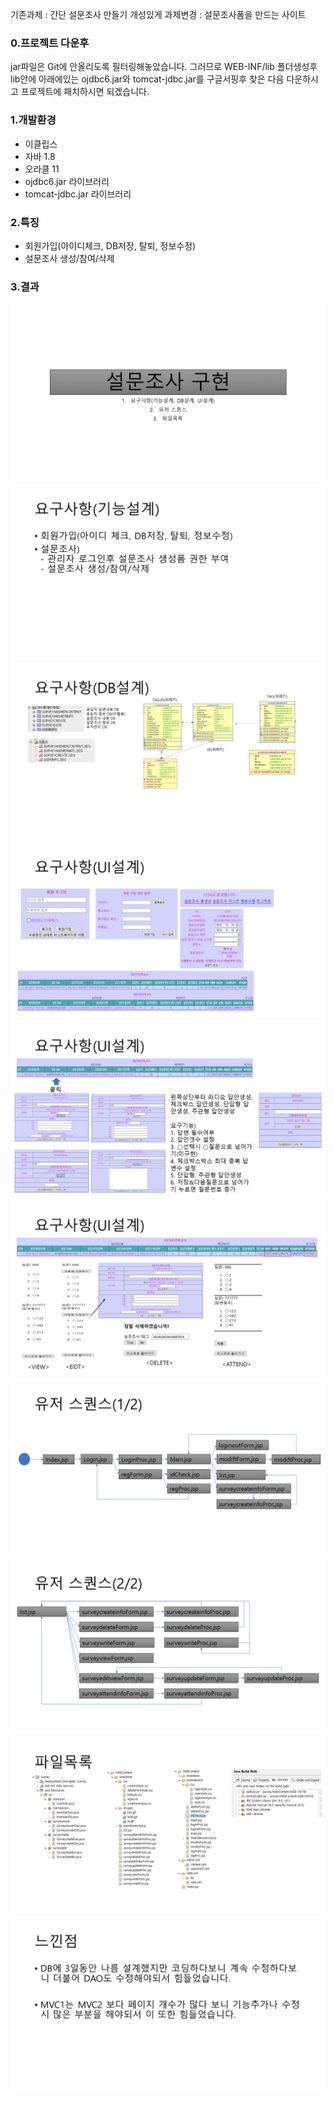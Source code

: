 기존과제 : 간단 설문조사 만들기
개성있게 과제변경 : 설문조사폼을 만드는 사이트
### 0.프로젝트 다운후 
jar파일은 Git에 안올리도록 필터링해놓았습니다.
그러므로 WEB-INF/lib 폴더생성후 lib안에 아래에있는 ojdbc6.jar와 tomcat-jdbc.jar를 구글서핑후 찾은 다음 다운하시고 프로젝트에 패치하시면 되겠습니다.

### 1.개발환경
- 이클립스
- 자바 1.8
- 오라클 11
- ojdbc6.jar 라이브러리
- tomcat-jdbc.jar 라이브러리

### 2.특징
- 회원가입(아이디체크, DB저장, 탈퇴, 정보수정)
- 설문조사 생성/참여/삭제

### 3.결과
![동작1](./img/슬라이드1.PNG)
![동작2](./img/슬라이드2.PNG)
![동작3](./img/슬라이드3.PNG)
![동작4](./img/슬라이드4.PNG)
![동작5](./img/슬라이드5.PNG)
![동작6](./img/슬라이드6.PNG)
![동작7](./img/슬라이드7.PNG)
![동작8](./img/슬라이드8.PNG)
![동작9](./img/슬라이드9.PNG)
![동작10](./img/슬라이드10.PNG)
